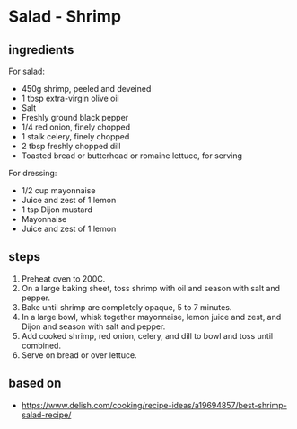 # Salad - Shrimp

## ingredients

For salad:

- 450g shrimp, peeled and deveined
- 1 tbsp extra-virgin olive oil
- Salt
- Freshly ground black pepper
- 1/4 red onion, finely chopped
- 1 stalk celery, finely chopped
- 2 tbsp freshly chopped dill
- Toasted bread or butterhead or romaine lettuce, for serving

For dressing:

- 1/2 cup mayonnaise
- Juice and zest of 1 lemon
- 1 tsp Dijon mustard
- Mayonnaise
- Juice and zest of 1 lemon

## steps

1. Preheat oven to 200C.
2. On a large baking sheet, toss shrimp with oil and season with salt and pepper.
3. Bake until shrimp are completely opaque, 5 to 7 minutes.
4. In a large bowl, whisk together mayonnaise, lemon juice and zest, and Dijon and season with salt and pepper.
5. Add cooked shrimp, red onion, celery, and dill to bowl and toss until combined.
6. Serve on bread or over lettuce.

## based on

- https://www.delish.com/cooking/recipe-ideas/a19694857/best-shrimp-salad-recipe/
